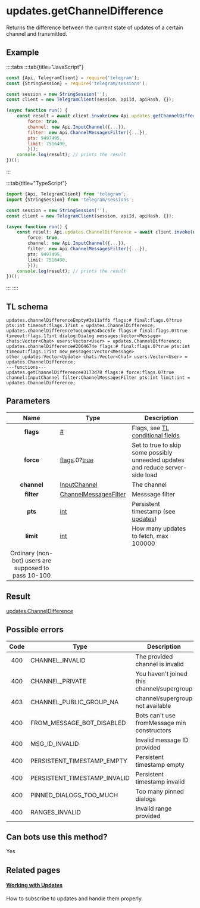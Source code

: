 # updates.getChannelDifference

Returns the difference between the current state of updates of a certain channel and transmitted.

## Example

::::tabs
:::tab{title="JavaScript"}

```js
const {Api, TelegramClient} = require('telegram');
const {StringSession} = require('telegram/sessions');

const session = new StringSession('');
const client = new TelegramClient(session, apiId, apiHash, {});

(async function run() {
    const result = await client.invoke(new Api.updates.getChannelDifference({
		force: true,
		channel: new Api.InputChannel({...}),
		filter: new Api.ChannelMessagesFilter({...}),
		pts: 9497495,
		limit: 7516490,
		}));
    console.log(result); // prints the result
})();

```

:::

:::tab{title="TypeScript"}

```ts
import {Api, TelegramClient} from 'telegram';
import {StringSession} from 'telegram/sessions';

const session = new StringSession('');
const client = new TelegramClient(session, apiId, apiHash, {});

(async function run() {
    const result: Api.updates.ChannelDifference = await client.invoke(new Api.updates.getChannelDifference({
		force: true,
		channel: new Api.InputChannel({...}),
		filter: new Api.ChannelMessagesFilter({...}),
		pts: 9497495,
		limit: 7516490,
		}));
    console.log(result); // prints the result
})();

```

:::
::::

## TL schema

```
updates.channelDifferenceEmpty#3e11affb flags:# final:flags.0?true pts:int timeout:flags.1?int = updates.ChannelDifference;
updates.channelDifferenceTooLong#a4bcc6fe flags:# final:flags.0?true timeout:flags.1?int dialog:Dialog messages:Vector<Message> chats:Vector<Chat> users:Vector<User> = updates.ChannelDifference;
updates.channelDifference#2064674e flags:# final:flags.0?true pts:int timeout:flags.1?int new_messages:Vector<Message> other_updates:Vector<Update> chats:Vector<Chat> users:Vector<User> = updates.ChannelDifference;
---functions---
updates.getChannelDifference#3173d78 flags:# force:flags.0?true channel:InputChannel filter:ChannelMessagesFilter pts:int limit:int = updates.ChannelDifference;
```

## Parameters

|                         Name                         | Type                                                                                                                              | Description                                                                                             |
| :--------------------------------------------------: | --------------------------------------------------------------------------------------------------------------------------------- | ------------------------------------------------------------------------------------------------------- |
|                      **flags**                       | [#](https://core.telegram.org/type/%23)                                                                                           | Flags, see [TL conditional fields](https://core.telegram.org/mtproto/TL-combinators#conditional-fields) |
|                      **force**                       | [flags](https://core.telegram.org/mtproto/TL-combinators#conditional-fields).0?[true](https://core.telegram.org/constructor/true) | Set to true to skip some possibly unneeded updates and reduce server-side load                          |
|                     **channel**                      | [InputChannel](https://core.telegram.org/type/InputChannel)                                                                       | The channel                                                                                             |
|                      **filter**                      | [ChannelMessagesFilter](https://core.telegram.org/type/ChannelMessagesFilter)                                                     | Messsage filter                                                                                         |
|                       **pts**                        | [int](https://core.telegram.org/type/int)                                                                                         | Persistent timestamp (see [updates](https://core.telegram.org/api/updates))                             |
|                      **limit**                       | [int](https://core.telegram.org/type/int)                                                                                         | How many updates to fetch, max 100000                                                                   |
| Ordinary (non-bot) users are supposed to pass 10-100 |

## Result

[updates.ChannelDifference](https://core.telegram.org/type/updates.ChannelDifference)

## Possible errors

| Code | Type                         | Description                                 |
| :--: | ---------------------------- | ------------------------------------------- |
| 400  | CHANNEL_INVALID              | The provided channel is invalid             |
| 400  | CHANNEL_PRIVATE              | You haven't joined this channel/supergroup  |
| 403  | CHANNEL_PUBLIC_GROUP_NA      | channel/supergroup not available            |
| 400  | FROM_MESSAGE_BOT_DISABLED    | Bots can't use fromMessage min constructors |
| 400  | MSG_ID_INVALID               | Invalid message ID provided                 |
| 400  | PERSISTENT_TIMESTAMP_EMPTY   | Persistent timestamp empty                  |
| 400  | PERSISTENT_TIMESTAMP_INVALID | Persistent timestamp invalid                |
| 400  | PINNED_DIALOGS_TOO_MUCH      | Too many pinned dialogs                     |
| 400  | RANGES_INVALID               | Invalid range provided                      |

## Can bots use this method?

Yes

## Related pages

#### [Working with Updates](https://core.telegram.org/api/updates)

How to subscribe to updates and handle them properly.
